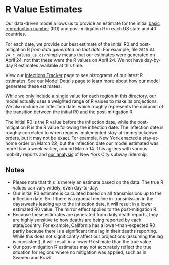 # R Value Estimates

Our data-driven model allows us to provide an estimate for the initial [basic reproduction number](https://en.wikipedia.org/wiki/Basic_reproduction_number) (R0) and post-mitigation R in each US state and 40 countries.

For each date, we provide our best estimate of the initial R0 and post-mitigation R *from data generated on that date*. For example, file `2020-04-24_r_values_us.csv` simply means that our estimates were generated on April 24, not that these were the R values on April 24. We not have day-by-day R estimates available at this time.

View our [Infections Tracker](https://covid19-projections.com/infections-tracker/) page to see histograms of our latest R estimates. See our [Model Details](https://covid19-projections.com/model-details/) page to learn more about how our model generates these estimates.

While we only include a single value for each region in this directory, our model actually uses a weighted range of R values to make its projections. We also include an inflection date, which roughly represents the midpoint of the transition between the initial R0 and the post-mitigation R.

The initial R0 is the R value before the inflection date, while the post-mitigation R is the R value following the inflection date. The inflection date is roughly correlated to when regions implemented stay-at-home/lockdown orders, but it may not be exact. For example, New York enacted a stay-at-home order on March 22, but the inflection date our model estimated was more than a week earlier, around March 14. This agrees with various mobility reports and [our analysis](https://twitter.com/youyanggu/status/1248844841733128192) of New York City subway ridership.

## Notes

* Please note that this is merely an estimate based on the data. The true R values can vary widely, even day-to-day.
* Our initial R0 estimate is calculated based on all transmissions up to the inflection date. So if there is a gradual decline in transmission in the days/weeks leading up to the inflection date, it will result in a lower estimated R0 value. The mirror effect applies to the post-mitigation R.
* Because these estimates are generated from daily death reports, they are highly sensitive to how deaths are being reported by each state/country. For example, California has a lower-than-expected R0 partly because there is a significant time lag in their deaths reporting. While this does not significantly affect our projections (assuming the lag is consistent), it will result in a lower R estimate than the true value.
* Our post-mitigation R estimates may not accurately reflect the true situation for regions where no mitigation was applied, such as in Sweden and Brazil.
